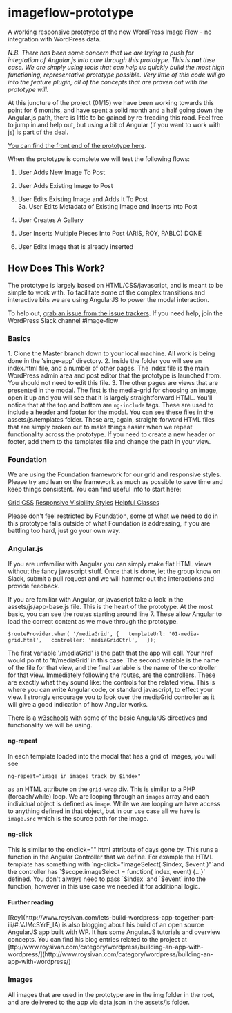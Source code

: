 imageflow-prototype
===================

A working responsive prototype of the new WordPress Image Flow - no integration with WordPress data. 

<em>N.B. There has been some concern that we are trying to push for integtation of Angular.js into core through this prototype. This is <strong>not</strong> thse case. We are simply using tools that can help us quickly build the most high functioning, representative prototype possible. Very little of this code will go into the feature plugin, all of the concepts that are proven out with the prototype will.</em> 

At this juncture of the project (01/15) we have been working towards this point for 6 months, and have spent a solid month and a half going down the Angular.js path, there is little to be gained by re-treading this road. Feel free to jump in and help out, but using a bit of Angular (if you want to work with js) is part of the deal.

[You can find the front end of the prototype here](http://flow.teamadesign.net/).

When the prototype is complete we will test the following flows:

1. User Adds New Image To Post

2. User Adds Existing Image to Post

3. User Edits Existing Image and Adds It To Post <br />3a. User Edits Metadata of Existing Image and Inserts into Post

4. User Creates A Gallery

5. User Inserts Multiple Pieces Into Post (ARIS, ROY, PABLO) DONE

6. User Edits Image that is already inserted

<h2>How Does This Work?</h2>
The prototype is largely based on HTML/CSS/javascript, and is meant to be simple to work with. To facilitate some of the complex transitions and interactive bits we are using AngularJS to power the modal interaction.

To help out, [grab an issue from the issue trackers](https://github.com/ImageFlow/imageflow-prototype/issues). If you need help, join the WordPress Slack channel #image-flow

<h3>Basics</h3>
1. Clone the Master branch down to your local machine. All work is being done in the 'singe-app' directory.  
2.  Inside the folder you will see an index.html file, and a number of other pages. The index file is the main WordPress admin area and post editor that the prototype is launched from. You should not need to edit this file.
3. The other pages are views that are presented in the modal. The first is the media-grid for choosing an image, open it up and you will see that it is largely straightforward HTML. You'll notice that at the top and bottom are <code>ng-include</code> tags. These are used to include a header and footer for the modal. You can see these files in the assets/js/templates folder. These are, again, straight-forward HTML files that are simply broken out to make things easier when we repeat functionality across the prototype. If you need to create a new header or footer, add them to the templates file and change the path in your view.

<h3>Foundation</h3>
We are using the Foundation framework for our grid and responsive styles. Please try and lean on the framework as much as possible to save time and keep things consistent. You can find useful info to start here:

[Grid CSS](http://foundation.zurb.com/docs/components/grid.html)
[Responsive Visibility Styles](http://foundation.zurb.com/docs/components/visibility.html)
[Helpful Classes](http://foundation.zurb.com/docs/utility-classes.html)

Please don't feel restricted by Foundation, some of what we need to do in this prototype falls outside of what Foundation is addressing, if you are battling too hard, just go your own way.

<h3>Angular.js</h3>
If you are unfamiliar with Angular you can simply make flat HTML views without the fancy javascript stuff. Once that is done, let the group know on Slack, submit a pull request and we will hammer out the interactions and provide feedback.

If you are familiar with Angular, or javascript take a look in the assets/js/app-base.js file. This is the heart of the prototype. At the most basic, you can see the routes starting around line 7. These allow Angular to load the correct content as we move through the prototype.

`
$routeProvider.when( '/mediaGrid', {  
	templateUrl: '01-media-grid.html',  
	controller: 'mediaGridCtrl',  
});
`

The first variable '/mediaGrid' is the path that the app will call. Your href would point to '#/mediaGrid' in this case. The second variable is the name of the file for that view, and the final variable is the name of the controller for that view. Immediately following the routes, are the controllers. These are exactly what they sound like: the controls for the related view. This is where you can write Angular code, or standard javascript, to effect your view. I strongly encourage you to look over the mediaGrid controller as it will give a good indication of how Angular works.  
  
There is a [w3schools](http://www.w3schools.com/angular/angular_directives.asp) with some of the basic AngularJS directives and functionality we will be using. 

<h4>ng-repeat</h4>
In each template loaded into the modal that has a grid of images, you will see  

`ng-repeat="image in images track by $index"`  

as an HTML attribute on the `grid-wrap` div. This is similar to a PHP (foreach/while) loop. We are looping through an `images` array and each individual object is defined as `image`. While we are looping we have access to anything defined in that object, but in our use case all we have is `image.src` which is the source path for the image.  
  
<h4>ng-click</h4>
This is similar to the onclick="" html attribute of days gone by. This runs a function in the Angular Controller that we define. For example the HTML template has something with `ng-click="imageSelect( $index, $event )"`and the controller has `$scope.imageSelect = function( index, event) {...}` defined. You don't always need to pass `$index` and `$event` into the function, however in this use case we needed it for additional logic.
  
<h4>Further reading</h4>
[Roy](http://www.roysivan.com/lets-build-wordpress-app-together-part-iii/#.VJMcSYrF_IA) is also blogging about his build of an open source AngularJS app built with WP. It has some AngularJS tutorials and overview concepts. You can find his blog entries related to the project at [ttp://www.roysivan.com/category/wordpress/building-an-app-with-wordpress/](http://www.roysivan.com/category/wordpress/building-an-app-with-wordpress/)


<h3>Images</h3>
All images that are used in the prototype are in the img folder in the root, and are delivered to the app via data.json in the assets/js folder.
